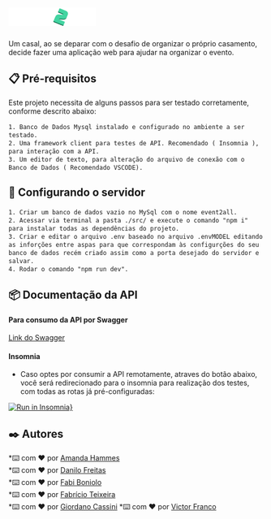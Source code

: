 
# ![Logo](logotipo2.png)

Um casal, ao se deparar com o desafio de organizar o
próprio casamento, decide fazer uma aplicação web para 
ajudar na organizar o evento.

## 📋 Pré-requisitos

Este projeto necessita de alguns passos para ser testado corretamente, conforme descrito abaixo:

    1. Banco de Dados Mysql instalado e configurado no ambiente a ser testado.
    2. Uma framework client para testes de API. Recomendado ( Insomnia ), para interação com a API.
    3. Um editor de texto, para alteração do arquivo de conexão com o Banco de Dados ( Recomendado VSCODE).

## 🔧 Configurando o servidor

    1. Criar um banco de dados vazio no MySql com o nome event2all.
    2. Acessar via terminal a pasta ./src/ e execute o comando "npm i" 
    para instalar todas as dependências do projeto.
    3. Criar e editar o arquivo .env baseado no arquivo .envMODEL editando
    as inforções entre aspas para que correspondam às configurções do seu 
    banco de dados recém criado assim como a porta desejado do servidor e salvar.
    4. Rodar o comando "npm run dev".

## 📦 Documentação da API
#### Para consumo da API por Swagger
[Link do Swagger](https://app.swaggerhub.com/apis/DANILOJPFREITAS_1/Event2All/1.0.0)
#### Insomnia
- Caso optes por consumir a API remotamente, atraves do botão abaixo, você será redirecionado para o insomnia para realização dos testes, com todas as rotas já pré-configuradas:

 [![Run in Insomnia}](https://insomnia.rest/images/run.svg)](https://insomnia.rest/run/?label=&uri=https%3A%2F%2Fgithub.com%2Famandahammes%2Fevent_planner%2Fblob%2Fmaster%2FinsomniaButton)

 ## ✒️ Autores

*⌨️ com ❤️ por [Amanda Hammes](https://github.com/amandahammes/)<br/>
*⌨️ com ❤️ por [Danilo Freitas](https://github.com/danilojpfreitas)<br/>
*⌨️ com ❤️ por [Fabi Boniolo](https://github.com/Fabi-Boniolo)<br/>
*⌨️ com ❤️ por [Fabrício Teixeira](https://github.com/FabriciodSTeixeira)<br/>
*⌨️ com ❤️ por [Giordano Cassini](https://github.com/giordanocassini)
*⌨️ com ❤️ por [Victor Franco](https://github.com/VictorF05)<br/>
